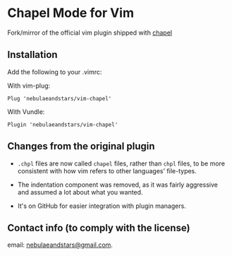 # Chapel Mode for Vim

Fork/mirror of the official vim plugin shipped with
[chapel](https://chapel-lang.org)


## Installation

Add the following to your .vimrc:

With vim-plug: 

`Plug 'nebulaeandstars/vim-chapel'`

With Vundle: 

`Plugin 'nebulaeandstars/vim-chapel'`


## Changes from the original plugin

  - `.chpl` files are now called `chapel` files, rather than `chpl` files, to be
    more consistent with how vim refers to other languages' file-types.

  - The indentation component was removed, as it was fairly aggressive and
    assumed a lot about what you wanted.

  - It's on GitHub for easier integration with plugin managers.


## Contact info (to comply with the license)

email: [nebulaeandstars@gmail.com](mailto:nebulaeandstars@gmail.com).
